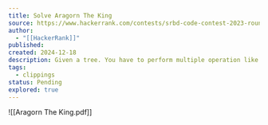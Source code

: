 ```yaml
---
title: Solve Aragorn The King
source: https://www.hackerrank.com/contests/srbd-code-contest-2023-round-2/challenges/aragorn-the-king
author:
  - "[[HackerRank]]"
published: 
created: 2024-12-18
description: Given a tree. You have to perform multiple operation like add leaf node, delete any node, and find distance between two nodes.
tags:
  - clippings
status: Pending
explored: true
---
```

![[Aragorn The King.pdf]]